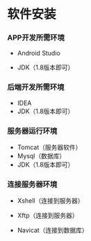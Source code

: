 # 软件安装

### APP开发所需环境

- Android Studio

- JDK（1.8版本即可）

### 后端开发所需环境

- IDEA
- JDK（1.8版本即可）

### 服务器运行环境

- Tomcat（服务器软件）
- Mysql（数据库）
- JDK（1.8版本即可）

### 连接服务器环境

- Xshell（连接到服务器）

- Xftp（连接到服务器）

- Navicat（连接到数据库）

  